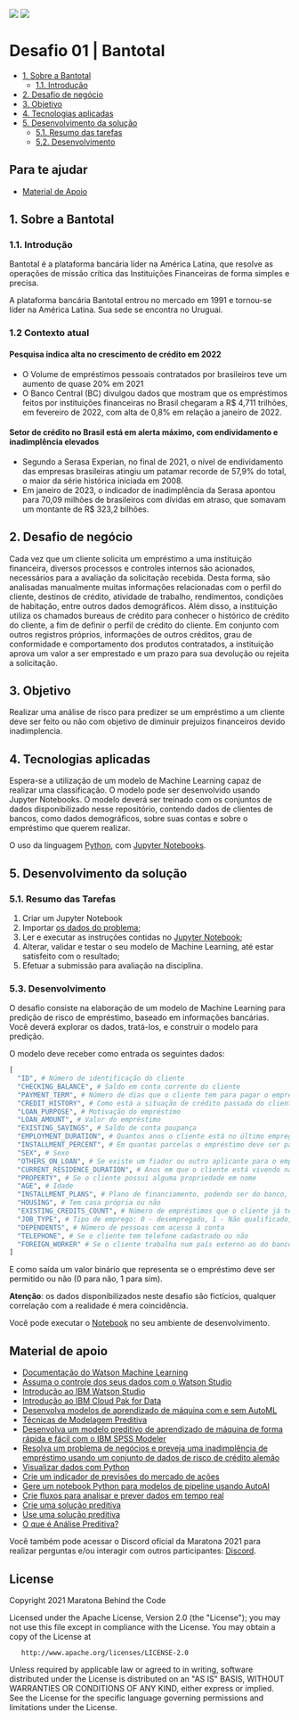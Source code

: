 [![](https://img.shields.io/badge/IBM%20Cloud-powered-blue.svg)](https://cloud.ibm.com)
[![](https://img.shields.io/discord/734849242153222221?logo=discord)](https://discord.gg/yJYmTGDWKH)

# Desafio 01 | Bantotal

- [1. Sobre a Bantotal](#1-sobre-a-bantotal)
  - [1.1. Introdução](#11-introdução)
- [2. Desafio de negócio](#2-desafio-de-negócio)
- [3. Objetivo](#3-objetivo)
- [4. Tecnologias aplicadas](#4-tecnologias-aplicadas)
- [5. Desenvolvimento da solução](#5-desenvolvimento-da-solução)
  - [5.1. Resumo das tarefas](#52-resumo-das-tarefas)
  - [5.2. Desenvolvimento](#53-desenvolvimento)

## Para te ajudar

- [Material de Apoio](#material-de-apoio)

## 1. Sobre a Bantotal

### 1.1. Introdução

Bantotal é a plataforma bancária líder na América Latina, que resolve as operações de
missão crítica das Instituições Financeiras de forma simples e precisa.

A plataforma bancária Bantotal entrou no mercado em 1991 e tornou-se líder na
América Latina. Sua sede se encontra no Uruguai.

### 1.2 Contexto atual

#### Pesquisa indica alta no crescimento de crédito em 2022
- O Volume de empréstimos pessoais contratados por brasileiros teve um aumento de quase 20% em 2021
- O Banco Central (BC) divulgou dados que mostram que os empréstimos feitos por instituições financeiras no Brasil chegaram a R$ 4,711 trilhões, em fevereiro de 2022, com alta de 0,8% em relação a janeiro de 2022.

#### Setor de crédito no Brasil está em alerta máximo, com endividamento e inadimplência elevados
- Segundo a Serasa Experian, no final de 2021, o nível de endividamento das empresas brasileiras atingiu um patamar recorde de 57,9% do total, o maior da série histórica iniciada em 2008. 
- Em janeiro de 2023, o indicador de inadimplência da Serasa apontou para 70,09 milhões de brasileiros com dívidas em atraso, que somavam um montante de R$ 323,2 bilhões.

## 2. Desafio de negócio

Cada vez que um cliente solicita um empréstimo a uma instituição financeira, diversos processos e controles internos são acionados, necessários para a avaliação da solicitação recebida. Desta forma, são analisadas manualmente muitas informações relacionadas com o perfil do cliente, destinos de crédito, atividade de trabalho, rendimentos, condições de habitação, entre outros dados demográficos. Além disso, a instituição utiliza os chamados bureaus de crédito para conhecer o histórico de crédito do cliente, a fim de definir o perfil de crédito do cliente. Em conjunto com outros registros próprios, informações de outros créditos, grau de conformidade e comportamento dos produtos contratados, a instituição aprova um valor a ser emprestado e um prazo para sua devolução ou rejeita a solicitação.

## 3. Objetivo

Realizar uma análise de risco para predizer se um empréstimo a um cliente deve ser feito ou não com objetivo de diminuir prejuizos financeiros devido inadimplencia. 

## 4. Tecnologias aplicadas

Espera-se a utilização de um modelo de Machine Learning capaz de realizar uma classificação. O modelo pode ser desenvolvido usando Jupyter Notebooks. O modelo deverá ser treinado com os conjuntos de dados disponibilizado nesse repositório, contendo dados de clientes de bancos, como dados demográficos, sobre suas contas e sobre o empréstimo que querem realizar.

O uso da linguagem [Python](https://www.python.org/), com [Jupyter Notebooks](https://jupyter.org/).

## 5. Desenvolvimento da solução

### 5.1. Resumo das Tarefas

1. Criar um Jupyter Notebook
2. Importar [os dados do problema](../assets/data);
3. Ler e executar as instruções contidas no [Jupyter Notebook](../notebooks);
4. Alterar, validar e testar o seu modelo de Machine Learning, até estar satisfeito com o resultado;
5. Efetuar a submissão para avaliação na disciplina.

### 5.3. Desenvolvimento

O desafio consiste na elaboração de um modelo de Machine Learning para predição de risco de empréstimo, baseado em informações bancárias. Você deverá explorar os dados, tratá-los, e construir o modelo para predição.

O modelo deve receber como entrada os seguintes dados:

```python
[
  "ID", # Número de identificação do cliente
  "CHECKING_BALANCE", # Saldo em conta corrente do cliente
  "PAYMENT_TERM", # Número de dias que o cliente tem para pagar o empréstimo
  "CREDIT_HISTORY", # Como está a situação de crédito passada do cliente
  "LOAN_PURPOSE", # Motivação do empréstimo
  "LOAN_AMOUNT", # Valor do empréstimo
  "EXISTING_SAVINGS", # Saldo de conta poupança
  "EMPLOYMENT_DURATION", # Quantos anos o cliente está no último emprego
  "INSTALLMENT_PERCENT", # Em quantas parcelas o empréstimo deve ser pago
  "SEX", # Sexo
  "OTHERS_ON_LOAN", # Se existe um fiador ou outro aplicante para o empréstimo
  "CURRENT_RESIDENCE_DURATION", # Anos em que o cliente está vivendo na última casa
  "PROPERTY", # Se o cliente possui alguma propriedade em nome
  "AGE", # Idade
  "INSTALLMENT_PLANS", # Plano de financiamento, podendo ser do banco, externo, ou nenhum
  "HOUSING", # Tem casa própria ou não
  "EXISTING_CREDITS_COUNT", # Número de empréstimos que o cliente já tem
  "JOB_TYPE", # Tipo de emprego: 0 - desempregado, 1 - Não qualificado, 2 - Autônomo, 3 - Qualificado
  "DEPENDENTS", # Número de pessoas com acesso à conta
  "TELEPHONE", # Se o cliente tem telefone cadastrado ou não
  "FOREIGN_WORKER" # Se o cliente trabalha num país externo ao do banco ou não
]
```

E como saída um valor binário que representa se o empréstimo deve ser permitido ou não (0 para não, 1 para sim).

**Atenção**: os dados disponibilizados neste desafio são fictícios, qualquer correlação com a realidade é mera coincidência.

Você pode executar o [Notebook](../notebooks/notebook.ipynb) no seu ambiente de desenvolvimento.

## Material de apoio

- [Documentação do Watson Machine Learning](https://dataplatform.cloud.ibm.com/docs/content/wsj/analyze-data/ml-overview.html)
- [Assuma o controle dos seus dados com o Watson Studio](https://developer.ibm.com/br/articles/overview-e-summary-ibm-watson-studio/)
- [Introdução ao IBM Watson Studio](https://developer.ibm.com/br/articles/introduction-to-ibm-watson-studio/)
- [Introdução ao IBM Cloud Pak for Data](https://developer.ibm.com/br/articles/get-started-with-ibm-cloud-pak-for-data/)
- [Desenvolva modelos de aprendizado de máquina com e sem AutoML](https://developer.ibm.com/br/articles/compare-model-building-with-and-without-automated-machine-learning/)
- [Técnicas de Modelagem Preditiva](https://developer.ibm.com/br/articles/ba-predictive-analytics2/)
- [Desenvolva um modelo preditivo de aprendizado de máquina de forma rápida e fácil com o IBM SPSS Modeler](https://developer.ibm.com/br/tutorials/desenvolva-um-modelo-preditivo-de-aprendizado-de-mquina-de-forma-rpida-e-fcil-com-o-ibm-spss-modeler/)
- [Resolva um problema de negócios e preveja uma inadimplência de empréstimo usando um conjunto de dados de risco de crédito alemão](https://developer.ibm.com/br/patterns/resolva-um-problema-de-negcios-e-preveja-uma-inadimplncia-de-emprstimo-usando-um-conjunto-de-dados-de-risco-de-crdito-alemo/)
- [Visualizar dados com Python ](https://developer.ibm.com/br/patterns/visualize-data-with-python/)
- [Crie um indicador de previsões do mercado de ações](https://developer.ibm.com/br/patterns/predicting-the-stock-market-in-watson-studio/)
- [Gere um notebook Python para modelos de pipeline usando AutoAI](https://developer.ibm.com/br/patterns/autoai-code-generation/)
- [Crie fluxos para analisar e prever dados em tempo real](https://developer.ibm.com/br/patterns/live-streaming-of-iot-data-predictions-using-streaming-analytics/)
- [Crie uma solução preditiva](https://developer.ibm.com/br/articles/ba-predictive-analytics3/)
- [Use uma solução preditiva](https://developer.ibm.com/br/articles/ba-predictive-analytics4/)
- [O que é Análise Preditiva?](https://developer.ibm.com/br/articles/ba-predictive-analytics1/)

Você também pode acessar o Discord oficial da Maratona 2021 para realizar perguntas e/ou interagir com outros participantes: [Discord](https://discord.gg/yJYmTGDWKH).

## License

Copyright 2021 Maratona Behind the Code

Licensed under the Apache License, Version 2.0 (the "License");
you may not use this file except in compliance with the License.
You may obtain a copy of the License at

       http://www.apache.org/licenses/LICENSE-2.0

Unless required by applicable law or agreed to in writing, software
distributed under the License is distributed on an "AS IS" BASIS,
WITHOUT WARRANTIES OR CONDITIONS OF ANY KIND, either express or implied.
See the License for the specific language governing permissions and
limitations under the License.
